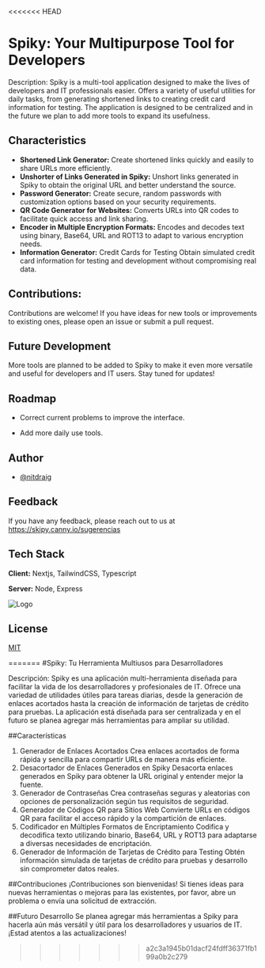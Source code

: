 <<<<<<< HEAD
# Spiky: Your Multipurpose Tool for Developers

Description: Spiky is a multi-tool application designed to make the lives of developers and IT professionals easier. Offers a variety of useful utilities for daily tasks,
from generating shortened links to creating credit card information for testing. The application is designed to be centralized and in the future we plan to add more tools to expand its usefulness.

## Characteristics

- **Shortened Link Generator:** Create shortened links quickly and easily to share URLs more efficiently.
- **Unshorter of Links Generated in Spiky:** Unshort links generated in Spiky to obtain the original URL and better understand the source.
- **Password Generator:** Create secure, random passwords with customization options based on your security requirements.
- **QR Code Generator for Websites:** Converts URLs into QR codes to facilitate quick access and link sharing.
- **Encoder in Multiple Encryption Formats:** Encodes and decodes text using binary, Base64, URL and ROT13 to adapt to various encryption needs.
- **Information Generator:** Credit Cards for Testing Obtain simulated credit card information for testing and development without compromising real data.

## Contributions:
Contributions are welcome! If you have ideas for new tools or improvements to existing ones, please
open an issue or submit a pull request.

## Future Development
More tools are planned to be added to Spiky to make it even more versatile and useful for developers and IT users. Stay tuned for updates!
## Roadmap

- Correct current problems to improve the interface.

- Add more daily use tools.


## Author

- [@nitdraig](https://www.github.com/nitdraig)


## Feedback

If you have any feedback, please reach out to us at https://skipy.canny.io/sugerencias


## Tech Stack

**Client:** Nextjs, TailwindCSS, Typescript

**Server:** Node, Express


![Logo](https://res.cloudinary.com/draig/image/upload/v1705703103/Skipy/buyvv2raasztznogzg8g.png)


## License

[MIT](https://choosealicense.com/licenses/mit/)

=======
#Spiky: Tu Herramienta Multiusos para Desarrolladores

Descripción:
Spiky es una aplicación multi-herramienta diseñada para facilitar la vida de los desarrolladores y profesionales de IT. Ofrece una variedad de utilidades útiles para tareas diarias, desde la generación de enlaces acortados hasta la creación de información de tarjetas de crédito para pruebas. La aplicación está diseñada para ser centralizada y en el futuro se planea agregar más herramientas para ampliar su utilidad.

##Características
1. Generador de Enlaces Acortados
Crea enlaces acortados de forma rápida y sencilla para compartir URLs de manera más eficiente.
2. Desacortador de Enlaces Generados en Spiky
Desacorta enlaces generados en Spiky para obtener la URL original y entender mejor la fuente.
3. Generador de Contraseñas
Crea contraseñas seguras y aleatorias con opciones de personalización según tus requisitos de seguridad.
4. Generador de Códigos QR para Sitios Web
Convierte URLs en códigos QR para facilitar el acceso rápido y la compartición de enlaces.
5. Codificador en Múltiples Formatos de Encriptamiento
Codifica y decodifica texto utilizando binario, Base64, URL y ROT13 para adaptarse a diversas necesidades de encriptación.
6. Generador de Información de Tarjetas de Crédito para Testing
Obtén información simulada de tarjetas de crédito para pruebas y desarrollo sin comprometer datos reales.

##Contribuciones
¡Contribuciones son bienvenidas! Si tienes ideas para nuevas herramientas o mejoras para las existentes, por favor, abre un problema o envía una solicitud de extracción.

##Futuro Desarrollo
Se planea agregar más herramientas a Spiky para hacerla aún más versátil y útil para los desarrolladores y usuarios de IT. ¡Estad atentos a las actualizaciones!
>>>>>>> a2c3a1945b01dacf24fdff36371fb199a0b2c279
